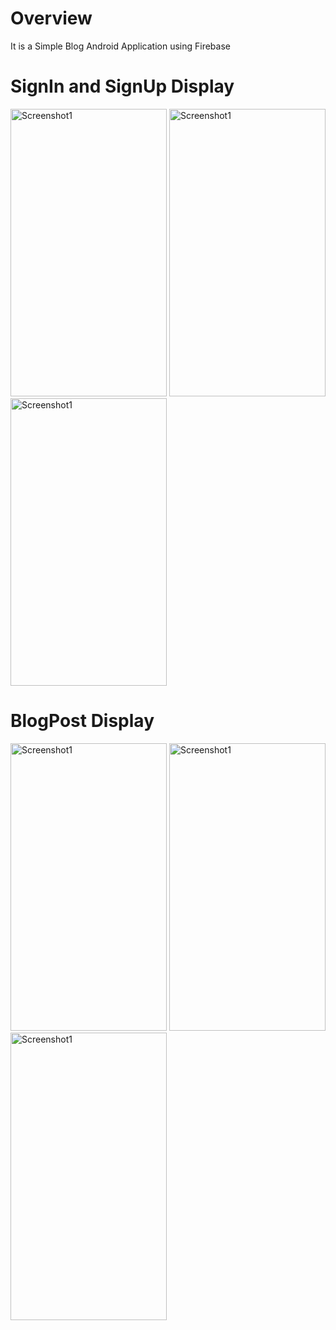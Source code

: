 # Overview
It is a Simple Blog Android Application using Firebase

# SignIn and SignUp Display
<img src="https://github.com/rajatdb/AndroidBlogApplication/blob/master/Screenshot_20170530_194501.png" alt="Screenshot1" width="250" height="460"> <img src="https://github.com/rajatdb/AndroidBlogApplication/blob/master/Screenshot_20170530_194649.png" alt="Screenshot1" width="250" height="460"> <img src="https://github.com/rajatdb/AndroidBlogApplication/blob/master/Screenshot_20170530_195637.png" alt="Screenshot1" width="250" height="460"> 

# BlogPost Display
<img src="https://github.com/rajatdb/AndroidBlogApplication/blob/master/Screenshot_20170530_195124.png" alt="Screenshot1" width="250" height="460"> <img src="https://github.com/rajatdb/AndroidBlogApplication/blob/master/Screenshot_20170530_195452.png" alt="Screenshot1" width="250" height="460"> <img src="https://github.com/rajatdb/AndroidBlogApplication/blob/master/Screenshot_20170530_195510.png" alt="Screenshot1" width="250" height="460">
